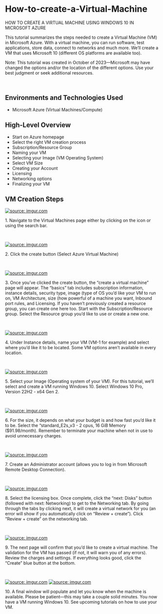 # How-to-create-a-Virtual-Machine
HOW TO CREATE A VIRTUAL MACHINE USING WINDOWS 10 IN MICROSOFT AZURE


<p> This tutorial summarizes the steps needed to create a Virtual Machine (VM) in Microsoft Azure. With a virtual machine, you can run software, test applications, store data, connect to networks and much more. We’ll create a VM that uses Microsoft 10 (different OS platforms are available too). </p>

<p>Note: This tutorial was created in October of 2023—Microsoft may have changed the options and/or the location of the different options. Use your best judgment or seek additional resources. 
</p>
<br />

<h2>Environments and Technologies Used</h2>

- Microsoft Azure (Virtual Machines/Compute)

<h2>High-Level Overview</h2>

- Start on Azure homepage
- Select the right VM creation process
- Subscription/Resource Group
- Naming your VM
- Selecting your Image (VM Operating System)
- Select VM Size
- Creating your Account
- Licensing
- Networking options
- Finalizing your VM

<h2>VM Creation Steps</h2>

<p>
<a href="https://imgur.com/jcFOneY"><img src="https://i.imgur.com/jcFOneY.png" title="source: imgur.com" /></a></p>
<p>
1.  Navigate to the Virtual Machines page either by clicking on the  icon or using the search bar.
</p>
<br />


<p>
<a href="https://imgur.com/3O4joLI"><img src="https://i.imgur.com/3O4joLI.png" title="source: imgur.com" /></a></p>
<p>
2. Click the create button (Select Azure Virtual Machine)
</p>
<br />

<p>
<a href="https://imgur.com/s4tyQu4"><img src="https://i.imgur.com/s4tyQu4.png" title="source: imgur.com" /></a></p>
<p>
3. Once you’ve clicked the create button, the “create a virtual machine” page will appear. The “basics” tab includes subscription information, instance details, security type, image (type of OS you’d like your VM to run on, VM Architecture, size (how powerful of a machine you want, Inbound port rules, and Licensing. If you haven’t previously created a resource group, you can create one here too. Start with the Subscription/Resource group. Select the Resource group  you’d like to use or create a new one.
</p>
<br />

<p>
<a href="https://imgur.com/L78FC8V"><img src="https://i.imgur.com/L78FC8V.png" title="source: imgur.com" /></a>
</p>
<p>
4. Under Instance details, name your VM (VM-1 for example) and select where you’d like it to be located. Some VM options aren’t available in every location.

</p>
<br />

<p>
<a href="https://imgur.com/AIzq1Lp"><img src="https://i.imgur.com/AIzq1Lp.png" title="source: imgur.com" /></a>
</p>
<p>
5. Select your Image (Operating system of your VM). For this tutorial, we’ll select and create a VM running Windows 10. Select Windows 10 Pro, Version 22H2 - x64 Gen 2.
</p>
<br />

<p>
<a href="https://imgur.com/AIzq1Lp"><img src="https://i.imgur.com/AIzq1Lp.png" title="source: imgur.com" /></a></p>
<p>
6. For the size, it depends on what your budget is and how fast you’d like it to be. Select the “standard_E2s_v3 - 2 cpus, 16 GiB Memory ($91.98/month). Remember to terminate your machine when not in use to avoid unnecessary charges. 
</p>
<br />

<p>
<a href="https://imgur.com/m06qNUe"><img src="https://i.imgur.com/m06qNUe.png" title="source: imgur.com" /></a>
</p>
<p>
7. Create an Administrator account (allows you to log in from Microsoft Remote Desktop Connection).
</p>
<br />

<p>
<a href="https://imgur.com/7wdNLEy"><img src="https://i.imgur.com/7wdNLEy.png" title="source: imgur.com" /></a>
</p>
<p>8. Select the licensing box. Once complete, click the “next: Disks” button (followed with next: Networking) to get to the Networking tab. By going through the tabs by clicking next, it will create a virtual network for you (an error will show if you automatically click on “Review + create”). Click “Review + create” on the networking tab.
</p>
<br />

<p>
<a href="https://imgur.com/HCoMJ4s"><img src="https://i.imgur.com/HCoMJ4s.png" title="source: imgur.com" /></a></p>
<p>
9. The next page will confirm that you’d like to create a virtual machine. The validation for the VM has passed (if not, it will warn you of any errors). Review the charges and settings. If everything looks good, click the “Create” blue button at the bottom.
</p>
<br />

<p>
<a href="https://imgur.com/ZPfcFRp"><img src="https://i.imgur.com/ZPfcFRp.png" title="source: imgur.com" /></a>
<a href="https://imgur.com/C1S5XSY"><img src="https://i.imgur.com/C1S5XSY.png" title="source: imgur.com" /></a></p>
<p>
10. A final window will populate and let you know when the machine is available. Please be patient—this may take a couple solid minutes. You now have a VM running Windows 10. See upcoming tutorials on how to use your VM.
</p>
<br />

